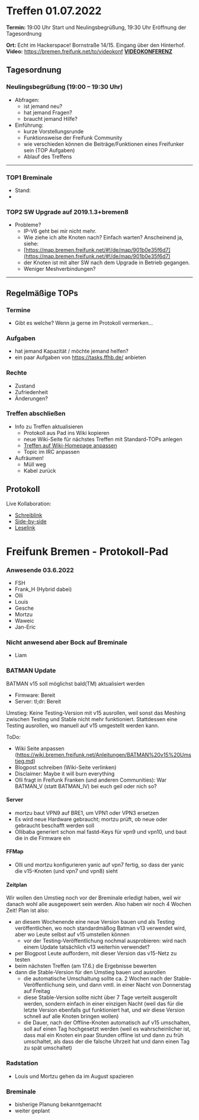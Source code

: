 # Treffen 01.07.2022

**Termin:** 19:00 Uhr Start und Neulingsbegrüßung, 19:30 Uhr Eröffnung der Tagesordnung

**Ort:** Echt im Hackerspace! Bornstraße 14/15. Eingang über den Hinterhof.
**Video:** https://bremen.freifunk.net/to/videokonf **[VIDEOKONFERENZ](https://bremen.freifunk.net/to/videokonf)**

## Tagesordnung
### Neulingsbegrüßung (19:00 – 19:30 Uhr)

- Abfragen:
    - ist jemand neu?
    - hat jemand Fragen?
    - braucht jemand Hilfe?
- Einführung:
    - kurze Vorstellungsrunde
    - Funktionsweise der Freifunk Community
    - wie verschieden können die Beiträge/Funktionen eines Freifunker sein (TOP Aufgaben)
    - Ablauf des Treffens

---

### TOP1 Breminale
- Stand:
- 

### TOP2 SW Upgrade auf 2019.1.3+bremen8 
- Probleme?
    - IP-V6 geht bei mir nicht mehr.
    - Wie ziehe ich alte Knoten nach? Einfach warten? Anscheinend ja, siehe: 
    - [https://map.bremen.freifunk.net/#!/de/map/901b0e35f6d7](https://map.bremen.freifunk.net/#!/de/map/901b0e35f6d7)
    - der Knoten ist mit alter SW nach dem Upgrade in Betrieb gegangen.
    - Weniger Meshverbindungen?

---
## Regelmäßige TOPs

### Termine

- Gibt es welche? Wenn ja gerne im Protokoll vermerken...

### Aufgaben

- hat jemand Kapazität / möchte jemand helfen?
- ein paar Aufgaben von https://tasks.ffhb.de/ anbieten

### Rechte

- Zustand
- Zufriedenheit
- Änderungen?

### Treffen abschließen

- Info zu Treffen aktualisieren
  - Protokoll aus Pad ins Wiki kopieren
  - neue Wiki-Seite für nächstes Treffen mit Standard-TOPs anlegen
  - [Treffen auf Wiki-Homepage anpassen](https://wiki.bremen.freifunk.net/Home)
  - Topic im IRC anpassen
- Aufräumen!
  - Müll weg
  - Kabel zurück

## Protokoll

Live Kollaboration:

* [Schreiblink](https://hackmd.io/AwDgnA7ATArKC0BGGBjAzPALAUzSeARgYgGzxQAmEFFwiKBEKAhkA===?edit)
* [Side-by-side](https://hackmd.io/AwDgnA7ATArKC0BGGBjAzPALAUzSeARgYgGzxQAmEFFwiKBEKAhkA===?both)
* [Leselink](https://hackmd.io/AwDgnA7ATArKC0BGGBjAzPALAUzSeARgYgGzxQAmEFFwiKBEKAhkA===?view)

# Freifunk Bremen - Protokoll-Pad
<!--
## Protokoll-Anleitung
- erst ab "### Anwesende" kopieren und ins Wiki übertragen!
Unten anfügen und bestehendes "### Anwesende" überschreiben  
- Termine bitte nicht ins Protokoll, sondern darüber in der Tagesordnung vermerken, sonst ist es doppelt
-->

### Anwesende 03.6.2022
- FSH
- Frank_H (Hybrid dabei)
- Olli
- Louis
- Gesche
- Mortzu
- Waweic
- Jan-Eric

### Nicht anwesend aber Bock auf Breminale
- Liam

### BATMAN Update
BATMAN v15 soll möglichst bald(TM) aktualisiert werden

- Firmware: Bereit
- Server: tl;dr: Bereit

Umstieg: Keine Testing-Version mit v15 ausrollen, weil sonst das Meshing zwischen Testing und Stable nicht mehr funktioniert. Stattdessen eine Testing ausrollen, wo manuell auf v15 umgestellt werden kann.

ToDo:
- Wiki Seite anpassen (https://wiki.bremen.freifunk.net/Anleitungen/BATMAN%20v15%20Umstieg.md)
- Blogpost schreiben (Wiki-Seite verlinken)
- Disclaimer: Maybe it will burn everything
- Olli fragt in Freifunk Franken (und anderen Communities): War BATMAN_V (statt BATMAN_IV) bei euch geil oder nich so?

#### Server
- mortzu baut VPN9 auf BRE1, um VPN1 oder VPN3 ersetzen
- Es wird neue Hardware gebraucht; mortzu prüft, ob neue oder gebraucht beschafft werden soll
- Ollibaba generiert schon mal fastd-Keys für vpn9 und vpn10, und baut die in die Firmware ein

#### FFMap
- Olli und mortzu konfigurieren yanic auf vpn7 fertig, so dass der yanic die v15-Knoten (und vpn7 und vpn8) sieht

#### Zeitplan
Wir wollen den Umstieg noch vor der Breminale erledigt haben, weil wir danach wohl alle ausgepowert sein werden. Also haben wir noch 4 Wochen Zeit!
Plan ist also:
- an diesem Wochenende eine neue Version bauen und als Testing veröffentlichen, wo noch standardmäßog Batman v13 verwendet wird, aber wo Leute selbst auf v15 umstellen können
    - vor der Testing-Veröffentlichung nochmal ausprobieren: wird nach einem Update tatsächlich v13 weiterhin verwendet?
- per Blogpost Leute auffordern, mit dieser Version das v15-Netz zu testen
- beim nächsten Treffen (am 17.6.) die Ergebnisse bewerten
- dann die Stable-Version für den Umstieg bauen und ausrollen
    - die automatische Umschaltung sollte ca. 2 Wochen nach der Stable-Veröffentlichung sein, und dann vmtl. in einer Nacht von Donnerstag auf Freitag
    - diese Stable-Version sollte nicht über 7 Tage verteilt ausgerollt werden, sondern einfach in einer einzigen Nacht (weil das für die letzte Version ebenfalls gut funktioniert hat, und wir diese Version schnell auf alle Knoten bringen wollen)
    - die Dauer, nach der Offline-Knoten automatisch auf v15 umschalten, soll auf einen Tag hochgesetzt werden (weil es wahrscheinlicher ist, dass mal ein Knoten ein paar Stunden offline ist und dann zu früh umschaltet, als dass der die falsche Uhrzeit hat und dann einen Tag zu spät umschaltet)

### Radstation
- Louis und Mortzu gehen da im August spazieren

### Breminale
- bisherige Planung bekanntgemacht
- weiter geplant
